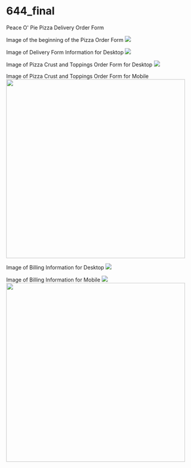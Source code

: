 # 644_final
Peace O' Pie Pizza Delivery Order Form

Image of the beginning of the Pizza Order Form
![](images/enterPizzaDeliveryApp.png)

Image of Delivery Form Information for Desktop
![](images/deliveryInfoDesktop.png)

Image of Pizza Crust and Toppings Order Form for Desktop
![](images/pizzaType.png)

Image of Pizza Crust and Toppings Order Form for Mobile
<img src="images/pizzaTypeMobile.png" width="479">


Image of Billing Information for Desktop
![](images/billingInfoDesktop.png)

Image of Billing Information for Mobile
![](images/billingMobile.png)
<img src="images/billingMobile.png" width="479">


